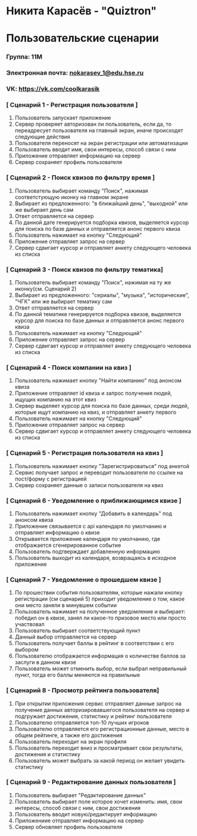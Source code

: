 # Никита Карасёв - "Quiztron"
# Пользовательские сценарии

### Группа: 11М
### Электронная почта: nokarasev_1@edu.hse.ru
### VK: https://vk.com/coolkarasik

### [ Сценарий 1 - Регистрация пользователя ]
1. Пользователь запускает приложение
2. Сервер проверяет авторизован ли пользователь, если да, то переадресует пользователя на главный экран, иначе происходят следующие действия
3. Пользователя переносят на экран регистрации или автоматизации
4. Пользователь вводит имя, свои интересы, способ связи с ним
5. Приложение отправляет информацию на сервер
6. Сервер сохраняет профиль пользователя

### [ Сценарий 2 - Поиск квизов по фильтру время ]
1. Пользователь выбирает команду "Поиск", нажимая соответстующую иконку на главном экране
2. Выбирает из предложенного: "в ближайший день", "выходной" или же выбирает день сам
3. Ответ отправляется на сервер
4. По данной дате генерируется подборка квизов, выделяется курсор для поиска по базе данных и отправляется анонс первого квиза
5. Пользователь нажимает на кнопку "Следующий"
6. Приложение отправляет запрос на сервер
7. Сервер сдвигает курсор и отправляет анкету следующего человека из списка

### [ Сценарий 3 - Поиск квизов по фильтру тематика]
1. Пользователь выбирает команду "Поиск", нажимая на ту же иконку(см. Сценарий 2)
2. Выбирает из предложенного: "сериалы", "музыка", "исторические", "ЧГК" или же выбирает тематику сам
3. Ответ отправляется на сервер
4. По данной тематике генерируется подборка квизов, выделяется курсор для поиска по базе данных и отправляется анонс первого квиза
5. Пользователь нажимает на кнопку "Следующий"
6. Приложение отправляет запрос на сервер
7. Сервер сдвигает курсор и отправляет анкету следующего человека из списка

### [ Сценарий 4 - Поиск компании на квиз ]
1. Пользователь нажимает кнопку "Найти компанию" под анонсом квиза
2. Приложение отправляет id квиза и запрос получения людей, ищущих компанию на этот квиз
3. Сервер выделяет курсор для поиска по базе данных, среди людей, которые ищут компанию на квиз, и отправляет анкету первого
4. Пользователь нажимает на кнопку "Следующий"
5. Приложение отправляет запрос на сервер
6. Сервер сдвигает курсор и отправляет анкету следующего человека из списка

### [ Сценарий 5 - Регистрация пользователя на квиз ]
1. Пользователь нажимает кнопку "Зарегистрироваться" под анкетой
2. Сервис получает запрос и переводит пользователя по ссылке на пост/форму с регистрацией
3. Сервер сохраняет данные о записи пользователя на квиз

### [ Сценарий 6 - Уведомление о приближающимся квизе ]
1. Пользователь нажимает кнопку "Добавить в календарь" под анонсом квиза
2. Приложение связывается с api календаря по умолчанию и отправляет информацию о квизе
3. Открывается приложение календаря по умолчанию, где отображается сгенерированное событие
4. Пользователь подтверждает добавленную информацию
5. Пользователь выходит из календаря, возвращаясь в исходное приложение

### [ Сценарий 7 - Уведомление о прошедшем квизе ]
1. По прошествии события пользователям, которые нажали кнопку регистрации (см сценарий 5) приходит уведомление о том, какое они место заняли в минувшем событии
2. Пользователь нажимает на полученное уведомление и выбирает: победил он в квизе, занял ли какое-то призовое место или просто участвовал
3. Пользователь выбирает соответствующий пункт
4. Данный выбор отправляется на сервер
5. Пользователь получает баллы в рейтинг в соответствии с его выбором
6. Пользователю отображается информация о количестве баллов за заслуги в данном квизе
7. Пользователь может отменить выбор, если выбрал неправильный пункт, тогда его баллы меняются на правильные

### [ Сценарий 8 - Просмотр рейтинга пользователя]
1. При открытии приложения сервис отправляет данные запрос на получение данных авторизировавшегося пользователя на сервер и подгружает достижения, статистику и рейтинг пользователя  
2.  Пользователю отправляется топ-10 лучших игроков 
3. Пользователю отправляется его регистрационные данные, место в общем рейтинге, а также его достижения
4. Пользователь переходит на экран профиля
5. Пользователь переходит вниз и просматривает свои результаты, достижения и статистику
6. Пользователь может выбрать за какой период он желает увидеть статистику


### [ Сценарий 9 - Редактирование данных пользователя ]
1. Пользователь выбирает "Редактирование данных" 
2. Пользователь выбирает поле которое хочет изменить: имя, свои интересы, способ связи с ним, свои достижения
3. Пользователь вводит новую/редактирует информацию
4. Приложениие отправляет информацию на сервер
5. Сервер обновляет профиль пользователя
